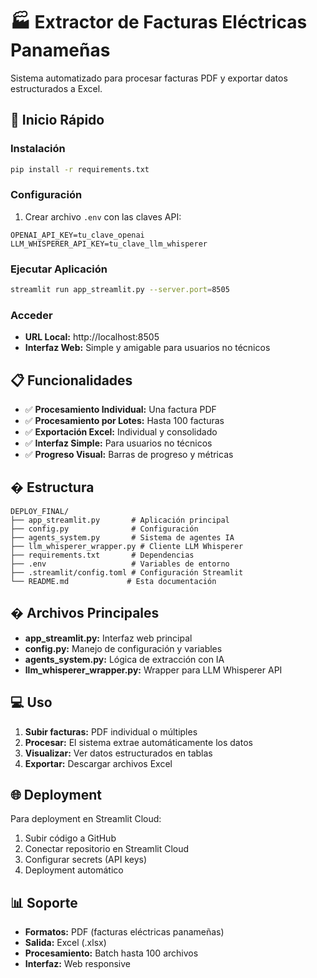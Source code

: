 # 🏭 Extractor de Facturas Eléctricas Panameñas

Sistema automatizado para procesar facturas PDF y exportar datos estructurados a Excel.

## 🚀 Inicio Rápido

### Instalación
```bash
pip install -r requirements.txt
```

### Configuración
1. Crear archivo `.env` con las claves API:
```
OPENAI_API_KEY=tu_clave_openai
LLM_WHISPERER_API_KEY=tu_clave_llm_whisperer
```

### Ejecutar Aplicación
```bash
streamlit run app_streamlit.py --server.port=8505
```

### Acceder
- **URL Local:** http://localhost:8505
- **Interfaz Web:** Simple y amigable para usuarios no técnicos

## 📋 Funcionalidades

- ✅ **Procesamiento Individual:** Una factura PDF
- ✅ **Procesamiento por Lotes:** Hasta 100 facturas
- ✅ **Exportación Excel:** Individual y consolidado
- ✅ **Interfaz Simple:** Para usuarios no técnicos
- ✅ **Progreso Visual:** Barras de progreso y métricas

## � Estructura

```
DEPLOY_FINAL/
├── app_streamlit.py       # Aplicación principal
├── config.py              # Configuración
├── agents_system.py       # Sistema de agentes IA
├── llm_whisperer_wrapper.py # Cliente LLM Whisperer
├── requirements.txt       # Dependencias
├── .env                   # Variables de entorno
├── .streamlit/config.toml # Configuración Streamlit
└── README.md             # Esta documentación
```

## � Archivos Principales

- **app_streamlit.py:** Interfaz web principal
- **config.py:** Manejo de configuración y variables
- **agents_system.py:** Lógica de extracción con IA
- **llm_whisperer_wrapper.py:** Wrapper para LLM Whisperer API

## 💻 Uso

1. **Subir facturas:** PDF individual o múltiples
2. **Procesar:** El sistema extrae automáticamente los datos
3. **Visualizar:** Ver datos estructurados en tablas
4. **Exportar:** Descargar archivos Excel

## 🌐 Deployment

Para deployment en Streamlit Cloud:
1. Subir código a GitHub
2. Conectar repositorio en Streamlit Cloud
3. Configurar secrets (API keys)
4. Deployment automático

## 📊 Soporte

- **Formatos:** PDF (facturas eléctricas panameñas)
- **Salida:** Excel (.xlsx)
- **Procesamiento:** Batch hasta 100 archivos
- **Interfaz:** Web responsive
